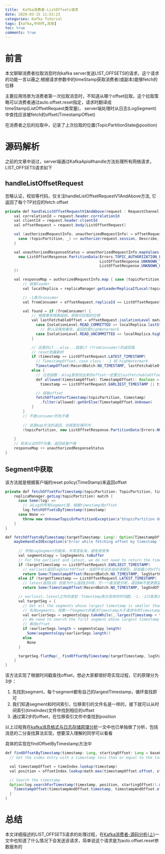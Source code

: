 ```yaml
---
title:  Kafka消费者-ListOffsets请求
date: 2020-03-15 11:53:23
categories: Kafka Tutorial
tags: [kafka,中间件,消息]
toc: true
comments: true
---
```


# 前言

本文聊聊消费者拉取消息时向kafka server发送LIST_OFFSETS的请求，这个请求的功能一言以蔽之:根据请求参数中的timeStamp获取消费者(或副本)能够fetch的位移

主要应用场景为消费者第一次拉取消息时，不知道从哪个offset拉取，这个拉取策略可以消费者通过auto.offset.reset指定，请求时翻译成timeStamp(ListOffsetRequest类常量)，
server端处理时从日志(LogSegment)中查找应该被fetch的offset(TimestampOffset)

在消费者之后的拉取中，记录了上次拉取的位置(TopicPartitionState@position)

# 源码解析

之前的文章中说过，server端通过KafkaApis#handle方法处理所有网络请求，LIST_OFFSETS请求如下

## handleListOffsetRequest

忽略认证，校验等代码，仅关注handleListOffsetRequestV1AndAbove方法, 它返回了每个TP对应的fetch offset

```java
private def handleListOffsetRequestV1AndAbove(request : RequestChannel.Request): Map[TopicPartition, ListOffsetResponse.PartitionData] = {
    val correlationId = request.header.correlationId
    val clientId = request.header.clientId
    val offsetRequest = request.body[ListOffsetRequest]

    val (authorizedRequestInfo, unauthorizedRequestInfo) = offsetRequest.partitionTimestamps.asScala.partition {
      case (topicPartition, _) => authorize(request.session, Describe, Resource(Topic, topicPartition.topic, LITERAL))
    }

    val unauthorizedResponseStatus = unauthorizedRequestInfo.mapValues(_ => {
      new ListOffsetResponse.PartitionData(Errors.TOPIC_AUTHORIZATION_FAILED,
                                           ListOffsetResponse.UNKNOWN_TIMESTAMP,
                                           ListOffsetResponse.UNKNOWN_OFFSET)
    })

    val responseMap = authorizedRequestInfo.map { case (topicPartition, timestamp) =>
		// 获取leader
		val localReplica = replicaManager.getLeaderReplicaIfLocal(topicPartition)

		// -1表示consumer
		val fromConsumer = offsetRequest.replicaId == ListOffsetRequest.CONSUMER_REPLICA_ID

		val found = if (fromConsumer) {
			// 根据事务隔离级别，获取可拉取的位移
			val lastFetchableOffset = offsetRequest.isolationLevel match {
			  case IsolationLevel.READ_COMMITTED => localReplica.lastStableOffset.messageOffset
			    // 默认没使用事务，返回的是highWatermark
			  case IsolationLevel.READ_UNCOMMITTED => localReplica.highWatermark.messageOffset
			}

			// 这里的if...else...就是if (fromConsumer)的返回值
			// reset到最新的
			if (timestamp == ListOffsetRequest.LATEST_TIMESTAMP)
			  // TimestampOffset，case class： -1 和 highWatermark
			  TimestampOffset(RecordBatch.NO_TIMESTAMP, lastFetchableOffset)
			else {
			  // 过滤函数：从log里查找出来的offset一定要比lastFetchableOffset小 或者是earliest
			  def allowed(timestampOffset: TimestampOffset): Boolean =
			    timestamp == ListOffsetRequest.EARLIEST_TIMESTAMP || timestampOffset.offset < lastFetchableOffset

			  // 获取offset
			  fetchOffsetForTimestamp(topicPartition, timestamp)
			    .filter(allowed).getOrElse(TimestampOffset.Unknown)
			}
		} 
		// 不是consumer的先不看
		
		// 这是map方法的返回，也就是在循环内
		(topicPartition, new ListOffsetResponse.PartitionData(Errors.NONE, found.timestamp, found.offset))
        
    }
    // 和未认证的TP并集，返回给客户端
    responseMap ++ unauthorizedResponseStatus
}
```

## Segment中获取

该方法就是根据客户端的reset policy(TimeStamp)来返回offset

```java
private def fetchOffsetForTimestamp(topicPartition: TopicPartition, timestamp: Long): Option[TimestampOffset] = {
    replicaManager.getLog(topicPartition) match {
      case Some(log) =>
        // 从Log的所有Segment里，根据timestamp找offset
        log.fetchOffsetsByTimestamp(timestamp)
      case None =>
        throw new UnknownTopicOrPartitionException(s"$topicPartition does not exist on the broker.")
    }
}

def fetchOffsetsByTimestamp(targetTimestamp: Long): Option[TimestampOffset] = {
    maybeHandleIOException(s"Error while fetching offset by timestamp for $topicPartition in dir ${dir.getParent}") {
    
      // 所有LogSegment的副本，共享变私有，避免锁竞争
      val segmentsCopy = logSegments.toBuffer
      // For the earliest and latest, we do not need to return the timestamp.
      if (targetTimestamp == ListOffsetRequest.EARLIEST_TIMESTAMP)
        // earliest返回logStartOffset：当前TP在日志自动清理后，目前最小的offset
        return Some(TimestampOffset(RecordBatch.NO_TIMESTAMP, logStartOffset))
      else if (targetTimestamp == ListOffsetRequest.LATEST_TIMESTAMP)
        // latest返回LEO 但是为什么返回LEO呢，万一一直没提交呢，返回HW不是更稳妥吗
        return Some(TimestampOffset(RecordBatch.NO_TIMESTAMP, logEndOffset))

      // earliest，latest之外的类型：Timestamp表示具体的时间戳，-1，-2只是表示了2个特殊的offset
      val targetSeg = {
        // Get all the segments whose largest timestamp is smaller than target timestamp
        // 先找segments，找第一个Segment的最大Timestamp大于请求中的Timestamp，可以看下takeWhile源码
        val earlierSegs = segmentsCopy.takeWhile(_.largestTimestamp < targetTimestamp) // takeWhile牛逼啊，一直循环，只要不满足表示式停止
        // We need to search the first segment whose largest timestamp is greater than the target timestamp if there is one.
        // 再找offset
        if (earlierSegs.length < segmentsCopy.length)
          Some(segmentsCopy(earlierSegs.length))
        else
          None
      }

      targetSeg.flatMap(_.findOffsetByTimestamp(targetTimestamp, logStartOffset))
    }
}
```

该方法实现了根据时间戳查找offset，想必大家都很好奇实现过程，它的原理分为3步：
1. 先找到segment，每个segment都有自己的largestTimestamp，循环查找即可
2. 我们知道segment和时间索引，位移索引的文件名是一样的，接下就可以从时间索引(timeIndex)文件中找到相应的offset
3. 通过第2步的offset，在位移索引文件中查找到position

以上过程我在[kafka消息格式与日志存储原理分析]()一文中也已单独做了分析，包括消息的二分查找算法实现，想要深入理解的同学可以看看

具体的实现在findOffsetByTimestamp方法中

```java
def findOffsetByTimestamp(timestamp: Long, startingOffset: Long = baseOffset): Option[TimestampOffset] = {
  // Get the index entry with a timestamp less than or equal to the target timestamp

  val timestampOffset = timeIndex.lookup(timestamp)
  val position = offsetIndex.lookup(math.max(timestampOffset.offset, startingOffset)).position

  // Search the timestamp
  Option(log.searchForTimestamp(timestamp, position, startingOffset)).map { timestampAndOffset =>
    TimestampOffset(timestampAndOffset.timestamp, timestampAndOffset.offset)
  }
}
```

# 总结

本文详细描述的LIST_OFFSETS请求的处理过程，在[Kafka消费者-源码分析(上)]()一文中也知道了什么情况下会发送该请求，简单说这个请求是为auto.offset.reset参数服务的







